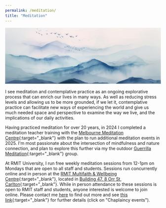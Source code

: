 ```yaml
---
permalink: /meditation/
title: "Meditation"
---
```


![water colour mountains](/assets/images/watercolour-mountains-landscape.jpeg)

I see meditation and contemplative practice as an ongoing explorative process that can enrich our lives in many ways. As well as reducing stress levels and allowing us to be more grounded, if we let it, contemplative practice can facilitate new ways of experiencing the world and give us much needed space and perspective to examine the way we live, and the implications of our daily activities.

Having practiced meditation for over 20 years, in 2024 I completed a meditation teacher training with the [Melbourne Meditation Centre](https://melbournemeditationcentre.com.au/meditation-courses/meditation-teacher-training/){:target="_blank"} with the plan to run additional meditation events in 2025. I'm most passionate about the intersection of mindfulness and nature connection, and plan to explore this further via my the outdoor [Guerrilla Meditation](https://www.facebook.com/GuerrillaMeditation){:target="_blank"} group. 

At RMIT University, I run free weekly meditation sessions from 12-1pm on Mondays that are open to all staff and students. Sessions run concurrently online and in person at the [RMIT Multifaith & Wellbeing Centre](https://www.rmit.edu.au/students/support-services/health-safety-wellbeing/chaplaincy){:target="_blank"}, located in [Building 47, 8 Orr St, Carlton](https://maps.app.goo.gl/5eDcauGDjj3ALMFW6){:target="_blank"}. While in person attendance to these sessions is open to RMIT staff and students, anyone interested is welcome to join online. Please contact me [here](mailto:ascelin.gordon@rmit.edu.au) to find out more and see [this link](https://www.rmit.edu.au/students/support-and-facilities/student-support/chaplaincy/events-and-activities#mindfulness){:target="_blank"} for further details (click on "Chaplaincy events").

